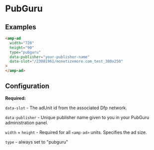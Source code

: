 <!---
Copyright 2018 The AMP HTML Authors. All Rights Reserved.

Licensed under the Apache License, Version 2.0 (the "License");
you may not use this file except in compliance with the License.
You may obtain a copy of the License at

      http://www.apache.org/licenses/LICENSE-2.0

Unless required by applicable law or agreed to in writing, software
distributed under the License is distributed on an "AS-IS" BASIS,
WITHOUT WARRANTIES OR CONDITIONS OF ANY KIND, either express or implied.
See the License for the specific language governing permissions and
limitations under the License.
-->

# PubGuru

## Examples

```html
<amp-ad
  width="728"
  height="90"
  type="pubguru"
  data-publisher="your-publisher-name"
  data-slot="/23081961/monetizemore.com_test_300x250"
>
</amp-ad>
```

## Configuration

**Required:**

`data-slot` - The adUnit id from the associated Dfp network.

`data-publisher` - Unique publisher name given to you in your PubGuru
administration panel.

`width` + `height` - Required for all `<amp-ad>` units. Specifies the ad size.

`type` - always set to "pubguru"

